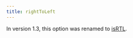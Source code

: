 ```yaml
---
title: rightToLeft
---
```


<div class='removed-notice'>
In version 1.3, this option was renamed to <a href='isRTL'>isRTL</a>.
</div>
